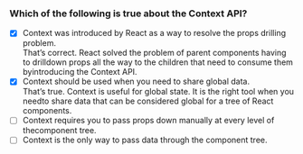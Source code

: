### Which of the following is true about the Context API?

- [x] Context was introduced by React as a way to resolve the props drilling problem. <br>
      That’s correct. React solved the problem of parent components having to drilldown props all the way to the children that need to consume them byintroducing the Context API.
- [x] Context should be used when you need to share global data. ​<br>
      That’s true. Context is useful for global state. It is the right tool when you needto share data that can be considered global for a tree of React components.
- [ ] Context requires you to pass props down manually at every level of thecomponent tree.
- [ ] Context is the only way to pass data through the component tree.
